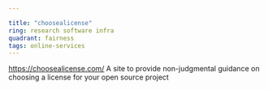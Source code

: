 ```yaml
---

title: "choosealicense"
ring: research software infra
quadrant: fairness
tags: online-services
---
```

https://choosealicense.com/
A site to provide non-judgmental guidance on choosing a license for your open source project
